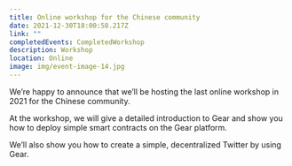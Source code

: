 ```yaml
---
title: Online workshop for the Chinese community
date: 2021-12-30T18:00:58.217Z
link: ""
completedEvents: CompletedWorkshop
description: Workshop
location: Online
image: img/event-image-14.jpg
---
```

We’re happy to announce that we’ll be hosting the last online workshop in 2021 for the Chinese community.

At the workshop, we will give a detailed introduction to Gear and show you how to deploy simple smart contracts on the Gear platform.

We’ll also show you how to create a simple, decentralized Twitter by using Gear.